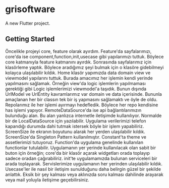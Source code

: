 # grisoftware

A new Flutter project.

## Getting Started

Öncelikle projeyi core, feature olarak ayırdım. 
Feature'da sayfalarımızı, core'da ise component,function,init,usecase gibi yapılarımızı tuttuk. 
Böylece core katmanıyla feature katmanını ayırdık. 
Sonrasında sayfalarımız için klasörleme yaptık. Böylece aradığımız şeyi bulmak için o klasöre gidebilmeyi kolayca 
ulaşılabilir kıldık. 
Home klasör yapımızda data domain view ve viewmodel yapılarını tuttuk. Burada amacımız her işlemin kendi yerinde
yapılmasını sağlamak. 
Örneğin view'da logic işlemlerin yapılmaması gerektiği gibi
Logic işlemlerimizi viewmodel'a taşıdık.
Bunun dışında UrlModel ve UrlEntity kavramlarımız var domain ve data içerisinde. 
Bununla amaçlanan her bir classın tek bir iş yapmasını sağlamaktı ve öyle de oldu.
Repolarımız ile her işlemi ayırmayı hedefledik. 
Böylece her repo kendisine has işlemi yapıyor.
RemoteDataSource'da ise api bağlantılarımızın bulunduğu alan. 
Bu alan yanlızca internetle iletişimde kullanılıyor.
Normalde bir de LocalDataSource için yazılabilir. Uygulama verilerimizi telefon kapandığı durumda dahi tutmak istersek
böyle bir işlem yapabiliriz.
ScreenSize ile ekranın boyutunu alarak her yerden ulaşılabilir kıldık.
ScreenSize'da Singleton Pattern kullanılmıştır.
Constant'ta theme ve assetlerimizi tutuyoruz.
Function'da uygulama genelinde kullanılan functionlar tutulabilir.
Uygulamanın yer yerinde kullanılacak olan sabit bir buton için örneğin; core'da bir klasör açarak widgetları orada toplayıp sadece oradan çağırabiliriz.
init'te uygulamamızda bulunan serviceleri bir arada toplayarak. Servislerimize uygulamanın her yerinden ulaşılabilir kıldık.
Usecase'ler ile nasıl bir iletişim sunulduğunu daha belirgin güzel bir şekilde anlattık.
Eksik bir şey kalması veya aklınızda soru kalması dahilinde arayarak veya mail yoluyla iletişime geçebilirsiniz.
